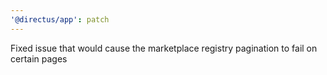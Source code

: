 ```yaml
---
'@directus/app': patch
---
```


Fixed issue that would cause the marketplace registry pagination to fail on certain pages
